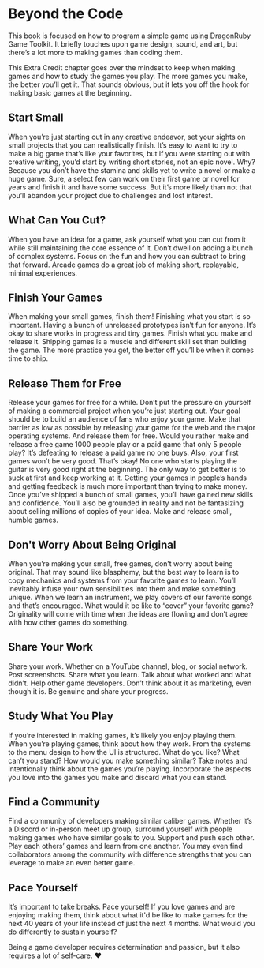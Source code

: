 # Beyond the Code

This book is focused on how to program a  simple game using DragonRuby Game Toolkit. It briefly touches upon game design, sound, and art, but there’s a lot more to making games than coding them.

This Extra Credit chapter goes over the mindset to keep when making games and how to study the games you play. The more games you make, the better you’ll get it. That sounds obvious, but it lets you off the hook for making basic games at the beginning.

## Start Small

When you’re just starting out in any creative endeavor, set your sights on small projects that you can realistically finish. It’s easy to want to try to make a big game that’s like your favorites, but if you were starting out with creative writing, you’d start by writing short stories, not an epic novel. Why? Because you don’t have the stamina and skills yet to write a novel or make a huge game. Sure, a select few can work on their first game or novel for years and finish it and have some success. But it’s more likely than not that you’ll abandon your project due to challenges and lost interest.

## What Can You Cut?

When you have an idea for a game, ask yourself what you can cut from it while still maintaining the core essence of it. Don’t dwell on adding a bunch of complex systems. Focus on the fun and how you can subtract to bring that forward. Arcade games do a great job of making short, replayable, minimal experiences.

## Finish Your Games

When making your small games, finish them! Finishing what you start is so important. Having a bunch of unreleased prototypes isn’t fun for anyone. It’s okay to share works in progress and tiny games. Finish what you make and release it. Shipping games is a muscle and different skill set than building the game. The more practice you get, the better off you’ll be when it comes time to ship.

## Release Them for Free

Release your games for free for a while. Don’t put the pressure on yourself of making a commercial project when you’re just starting out. Your goal should be to build an audience of fans who enjoy your game. Make that barrier as low as possible by releasing your game for the web and the major operating systems. And release them for free. Would you rather make and release a free game 1000 people play or a paid game that only 5 people play? It’s defeating to release a paid game no one buys. Also, your first games won’t be very good. That’s okay! No one who starts playing the guitar is very good right at the beginning. The only way to get better is to suck at first and keep working at it. Getting your games in people’s hands and getting feedback is much more important than trying to make money. Once you’ve shipped a bunch of small games, you’ll have gained new skills and confidence. You’ll also be grounded in reality and not be fantasizing about selling millions of copies of your idea. Make and release small, humble games.

## Don't Worry About Being Original

When you’re making your small, free games, don’t worry about being original. That may sound like blasphemy, but the best way to learn is to copy mechanics and systems from your favorite games to learn. You’ll inevitably infuse your own sensibilities into them and make something unique. When we learn an instrument, we play covers of our favorite songs and that’s encouraged. What would it be like to “cover” your favorite game? Originality will come with time when the ideas are flowing and don’t agree with how other games do something. 

## Share Your Work

Share your work. Whether on a YouTube channel, blog, or social network. Post screenshots. Share what you learn. Talk about what worked and what didn’t. Help other game developers. Don’t think about it as marketing, even though it is. Be genuine and share your progress. 

## Study What You Play

If you’re interested in making games, it’s likely you enjoy playing them. When you’re playing games, think about how they work. From the systems to the menu design to how the UI is structured. What do you like? What can’t you stand? How would you make something similar? Take notes and intentionally think about the games you’re playing. Incorporate the aspects you love into the games you make and discard what you can stand.


## Find a Community

Find a community of developers making similar caliber games. Whether it’s a Discord or in-person meet up group, surround yourself with people making games who have similar goals to you. Support and push each other. Play each others’ games and learn from one another. You may even find collaborators among the community with difference strengths that you can leverage to make an even better game. 

## Pace Yourself

It’s important to take breaks. Pace yourself! If you love games and are enjoying making them, think about what it'd be like to make games for the next 40 years of your life instead of just the next 4 months. What would you do differently to sustain yourself?

Being a game developer requires determination and passion, but it also requires a lot of self-care. ❤️
